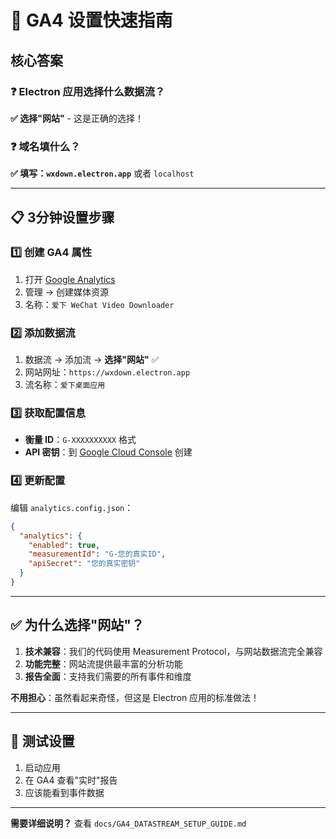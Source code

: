 # 🚀 GA4 设置快速指南

## 核心答案

### ❓ Electron 应用选择什么数据流？
**✅ 选择"网站"** - 这是正确的选择！

### ❓ 域名填什么？
**✅ 填写：`wxdown.electron.app`** 或者 `localhost`

---

## 📋 3分钟设置步骤

### 1️⃣ 创建 GA4 属性
1. 打开 [Google Analytics](https://analytics.google.com/)
2. 管理 → 创建媒体资源
3. 名称：`爱下 WeChat Video Downloader`

### 2️⃣ 添加数据流
1. 数据流 → 添加流 → **选择"网站"** ✅
2. 网站网址：`https://wxdown.electron.app`
3. 流名称：`爱下桌面应用`

### 3️⃣ 获取配置信息
- **衡量 ID**：`G-XXXXXXXXXX` 格式
- **API 密钥**：到 [Google Cloud Console](https://console.cloud.google.com/) 创建

### 4️⃣ 更新配置
编辑 `analytics.config.json`：
```json
{
  "analytics": {
    "enabled": true,
    "measurementId": "G-您的真实ID",
    "apiSecret": "您的真实密钥"
  }
}
```

---

## ✅ 为什么选择"网站"？

1. **技术兼容**：我们的代码使用 Measurement Protocol，与网站数据流完全兼容
2. **功能完整**：网站流提供最丰富的分析功能
3. **报告全面**：支持我们需要的所有事件和维度

**不用担心**：虽然看起来奇怪，但这是 Electron 应用的标准做法！

---

## 🎯 测试设置

1. 启动应用
2. 在 GA4 查看"实时"报告
3. 应该能看到事件数据

---

**需要详细说明？** 查看 `docs/GA4_DATASTREAM_SETUP_GUIDE.md`
